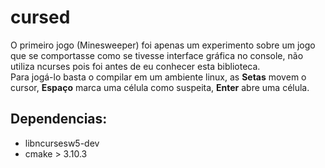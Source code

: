 # cursed

O primeiro jogo (Minesweeper) foi apenas um experimento sobre um jogo que se comportasse como se tivesse interface gráfica no console, não utiliza ncurses pois foi antes de eu conhecer esta biblioteca.<br/>
Para jogá-lo basta o compilar em um ambiente linux, as **Setas** movem o cursor, **Espaço** marca uma célula como suspeita, **Enter** abre uma célula. 

## Dependencias:
- libncursesw5-dev
- cmake > 3.10.3
